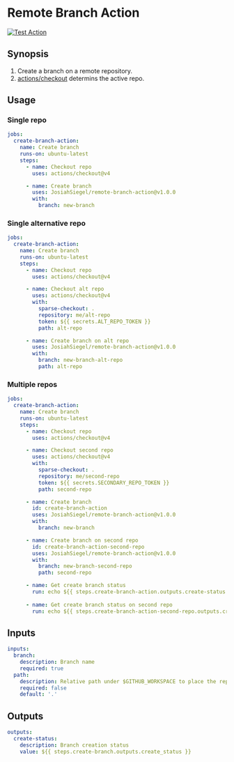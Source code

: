 # Remote Branch Action

[![Test Action](https://github.com/JosiahSiegel/remote-branch-action/actions/workflows/test-action.yml/badge.svg)](https://github.com/JosiahSiegel/remote-branch-action/actions/workflows/test-action.yml)

## Synopsis

1. Create a branch on a remote repository.
2. [actions/checkout](https://github.com/actions/checkout) determins the active repo.

## Usage

### Single repo
```yml
jobs:
  create-branch-action:
    name: Create branch
    runs-on: ubuntu-latest
    steps:
      - name: Checkout repo
        uses: actions/checkout@v4

      - name: Create branch
        uses: JosiahSiegel/remote-branch-action@v1.0.0
        with:
          branch: new-branch
```
### Single alternative repo
```yml
jobs:
  create-branch-action:
    name: Create branch
    runs-on: ubuntu-latest
    steps:
      - name: Checkout repo
        uses: actions/checkout@v4

      - name: Checkout alt repo
        uses: actions/checkout@v4
        with:
          sparse-checkout: .
          repository: me/alt-repo
          token: ${{ secrets.ALT_REPO_TOKEN }}
          path: alt-repo

      - name: Create branch on alt repo
        uses: JosiahSiegel/remote-branch-action@v1.0.0
        with:
          branch: new-branch-alt-repo
          path: alt-repo
```
### Multiple repos
```yml
jobs:
  create-branch-action:
    name: Create branch
    runs-on: ubuntu-latest
    steps:
      - name: Checkout repo
        uses: actions/checkout@v4

      - name: Checkout second repo
        uses: actions/checkout@v4
        with:
          sparse-checkout: .
          repository: me/second-repo
          token: ${{ secrets.SECONDARY_REPO_TOKEN }}
          path: second-repo

      - name: Create branch
        id: create-branch-action
        uses: JosiahSiegel/remote-branch-action@v1.0.0
        with:
          branch: new-branch

      - name: Create branch on second repo
        id: create-branch-action-second-repo
        uses: JosiahSiegel/remote-branch-action@v1.0.0
        with:
          branch: new-branch-second-repo
          path: second-repo

      - name: Get create branch status
        run: echo ${{ steps.create-branch-action.outputs.create-status }}
  
      - name: Get create branch status on second repo
        run: echo ${{ steps.create-branch-action-second-repo.outputs.create-status }}
```

## Inputs

```yml
inputs:
  branch:
    description: Branch name
    required: true
  path:
    description: Relative path under $GITHUB_WORKSPACE to place the repository
    required: false
    default: '.'
```

## Outputs
```yml
outputs:
  create-status:
    description: Branch creation status
    value: ${{ steps.create-branch.outputs.create_status }}
```